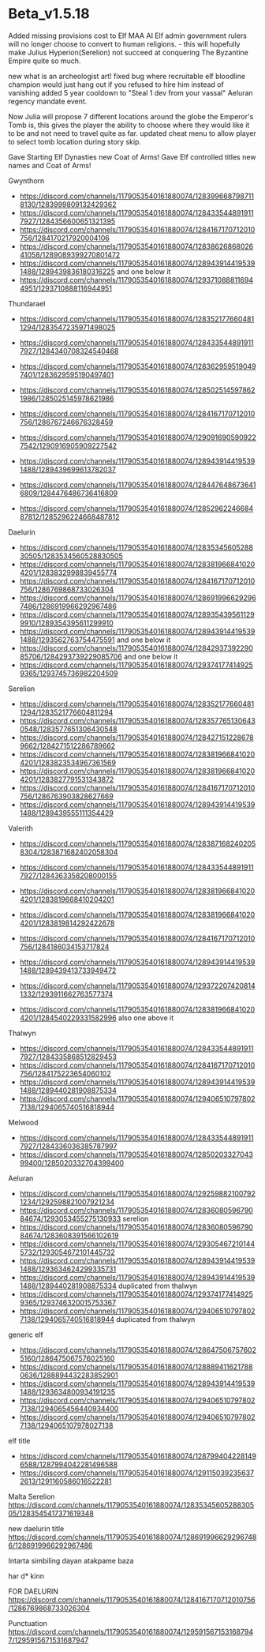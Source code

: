 # Beta_v1.5.18

Added missing provisions cost to Elf MAA
AI Elf admin government rulers will no longer choose to convert to human religions.
    - this will hopefully make Julius Hyperion(Serelion) not succeed at conquering The Byzantine Empire quite so much.

new what is an archeologist art!
fixed bug where recruitable elf bloodline champion would just hang out if you refused to hire him instead of vanishing 
added 5 year cooldown to "Steal 1 dev from your vassal" Aeluran regency mandate event.

Now Julia will propose 7 different locations around the globe the Emperor's Tomb is, this gives the player the ability to choose where they would like it to be and not need to travel quite as far.
updated cheat menu to allow player to select tomb location during story skip.

Gave Starting Elf Dynasties new Coat of Arms!
Gave Elf controlled titles new names and Coat of Arms!

Gwynthorn
- https://discord.com/channels/1179053540161880074/1283996687987118130/1283999809132429362
- https://discord.com/channels/1179053540161880074/1284335448919117927/1284356600651321395
- https://discord.com/channels/1179053540161880074/1284167170712010756/1284170217920004106
- https://discord.com/channels/1179053540161880074/1283862686802641058/1289089399270801472
- https://discord.com/channels/1179053540161880074/1289439144195391488/1289439836180316225 and one below it
- https://discord.com/channels/1179053540161880074/1293710888116944951/1293710888116944951

Thundarael
- https://discord.com/channels/1179053540161880074/1283521776604811294/1283547235971498025
- https://discord.com/channels/1179053540161880074/1284335448919117927/1284340708324540468
- https://discord.com/channels/1179053540161880074/1283629595190497401/1283629595190497401
- https://discord.com/channels/1179053540161880074/1285025145978621986/1285025145978621986
- https://discord.com/channels/1179053540161880074/1284167170712010756/1286767246676328459
- https://discord.com/channels/1179053540161880074/1290916905909227542/1290916905909227542
- https://discord.com/channels/1179053540161880074/1289439144195391488/1289439699613782037

- https://discord.com/channels/1179053540161880074/1284476486736416809/1284476486736416809
- https://discord.com/channels/1179053540161880074/1285296224668487812/1285296224668487812

Daelurin
- https://discord.com/channels/1179053540161880074/1283534560528830505/1283534560528830505
- https://discord.com/channels/1179053540161880074/1283819668410204201/1283832998839455774
- https://discord.com/channels/1179053540161880074/1284167170712010756/1286769868733026304
- https://discord.com/channels/1179053540161880074/1286919966292967486/1286919966292967486
- https://discord.com/channels/1179053540161880074/1289354395611299910/1289354395611299910
- https://discord.com/channels/1179053540161880074/1289439144195391488/1293562763754475591 and one below it
- https://discord.com/channels/1179053540161880074/1284293739229085706/1284293739229085706 and one below it
- https://discord.com/channels/1179053540161880074/1293741774149259365/1293745736982204509

Serelion
- https://discord.com/channels/1179053540161880074/1283521776604811294/1283521776604811294
- https://discord.com/channels/1179053540161880074/1283577651306430548/1283577651306430548
- https://discord.com/channels/1179053540161880074/1284271512286789662/1284271512286789662
- https://discord.com/channels/1179053540161880074/1283819668410204201/1283823534967361569
- https://discord.com/channels/1179053540161880074/1283819668410204201/1283827791531343872
- https://discord.com/channels/1179053540161880074/1284167170712010756/1286763903828627669
- https://discord.com/channels/1179053540161880074/1289439144195391488/1289439555111354429

Valerith
- https://discord.com/channels/1179053540161880074/1283871682402058304/1283871682402058304
- https://discord.com/channels/1179053540161880074/1284335448919117927/1284363358208000155
- https://discord.com/channels/1179053540161880074/1283819668410204201/1283819668410204201
- https://discord.com/channels/1179053540161880074/1283819668410204201/1283819814292422678
- https://discord.com/channels/1179053540161880074/1284167170712010756/1284186034153717824
- https://discord.com/channels/1179053540161880074/1289439144195391488/1289439413733949472
- https://discord.com/channels/1179053540161880074/1293722074208141332/1293911662763577374

- https://discord.com/channels/1179053540161880074/1283819668410204201/1284540229331582996 also one above it

Thalwyn
- https://discord.com/channels/1179053540161880074/1284335448919117927/1284335868512829453
- https://discord.com/channels/1179053540161880074/1284167170712010756/1284175223654060102
- https://discord.com/channels/1179053540161880074/1289439144195391488/1289440281908875334
- https://discord.com/channels/1179053540161880074/1294065107978027138/1294065740516818944

Melwood
- https://discord.com/channels/1179053540161880074/1284335448919117927/1284336036385787997
- https://discord.com/channels/1179053540161880074/1285020332704399400/1285020332704399400

Aeluran
- https://discord.com/channels/1179053540161880074/1292598821007921234/1292598821007921234
- https://discord.com/channels/1179053540161880074/1283608059679084674/1293053455275130933 serelion
- https://discord.com/channels/1179053540161880074/1283608059679084674/1283608391566102619
- https://discord.com/channels/1179053540161880074/1293054672101445732/1293054672101445732
- https://discord.com/channels/1179053540161880074/1289439144195391488/1293634624299335731
- https://discord.com/channels/1179053540161880074/1289439144195391488/1289440281908875334 duplicated from thalwyn
- https://discord.com/channels/1179053540161880074/1293741774149259365/1293746320015753367
- https://discord.com/channels/1179053540161880074/1294065107978027138/1294065740516818944 duplicated from thalwyn

generic elf
- https://discord.com/channels/1179053540161880074/1286475067576025160/1286475067576025160
- https://discord.com/channels/1179053540161880074/1288894116217880636/1288894432283852901
- https://discord.com/channels/1179053540161880074/1289439144195391488/1293634800934191235
- https://discord.com/channels/1179053540161880074/1294065107978027138/1294065456440934400
- https://discord.com/channels/1179053540161880074/1294065107978027138/1294065107978027138

elf title
- https://discord.com/channels/1179053540161880074/1287994042281496588/1287994042281496588
- https://discord.com/channels/1179053540161880074/1291150392356372613/1291160586016522281




Malta Serelion
https://discord.com/channels/1179053540161880074/1283534560528830505/1283545417371619348

new daelurin title
https://discord.com/channels/1179053540161880074/1286919966292967486/1286919966292967486


Intarta
simbiling
dayan
atakpame
baza

har d* kinn



FOR DAELURIN
https://discord.com/channels/1179053540161880074/1284167170712010756/1286769868733026304

Punctuation
https://discord.com/channels/1179053540161880074/1295915671531687947/1295915671531687947